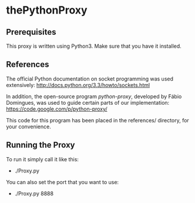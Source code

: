 thePythonProxy
==============

Prerequisites
-------------
This proxy is written using Python3. Make sure that you have it installed.

References
----------
The official Python documentation on socket programming was used extensively:
http://docs.python.org/3.3/howto/sockets.html

In addition, the open-source program *python-proxy*, developed by Fábio Domingues,
was used to guide certain parts of our implementation:
https://code.google.com/p/python-proxy/

This code for this program has been placed in the references/ directory,
for your convenience.

Running the Proxy
-----------------

To run it simply call it like this: 
 - ./Proxy.py

You can also set the port that you want to use:
 - ./Proxy.py 8888
